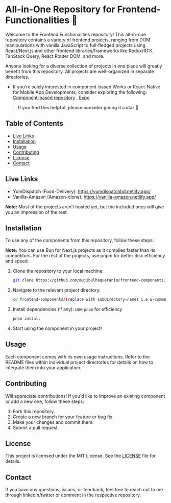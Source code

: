 # All-in-One Repository for Frontend-Functionalities 🙂

Welcome to the Frontend Functionalities repository! This all-in-one repository contains a variety of frontend projects, ranging from DOM manipulations with vanilla JavaScript to full-fledged projects using React/Next.js and other frontend libraries/frameworks like Redux/RTK, TanStack Query, React Router DOM, and more.

Anyone looking for a diverse collection of projects in one place will greatly benefit from this repository. All projects are well-organized in separate directories.

- If you're solely interested in component-based Works or React-Native for Mobile App Developments, consider exploring the following: [Component-based repository](https://github.com/mujibulhaquetanim/componentGallery.git) , [Expo](https://github.com/mujibulhaquetanim/React-Native.git)

> **If you find this helpful, please consider giving it a star** 🙂

## Table of Contents

- [Live Links](#live-links)
- [Installation](#installation)
- [Usage](#usage)
- [Contributing](#contributing)
- [License](#license)
- [Contact](#contact)

## Live Links

- YumDispatch (Food-Delivery): <https://yumdispatchbd.netlify.app/>
- Vanilla-Amazon (Amazon-clone): <https://vanilla-amazon.netlify.app/>

**Note:** Most of the projects aren’t hosted yet, but the included ones will give you an impression of the rest.

## Installation

To use any of the components from this repository, follow these steps:

**Note:** You can use Bun for Next.js projects as it compiles faster than its competitors. For the rest of the projects, use pnpm for better disk efficiency and speed.

1. Clone the repository to your local machine:

   ```bash
   git clone https://github.com/mujibulhaquetanim/frontend-components.git
   ```

2. Navigate to the relevant project directory:

   ```bash
   cd frontend-components/(replace with subDirectory-name) i.e E-commerce/vanilla-amazonjs, food-delivery, etc.
   ```

3. Install dependencies (if any):
   use `pnpm` for efficiency

   ```bash
   pnpm install
   ```

5. Start using the component in your project!

## Usage

Each component comes with its own usage instructions. Refer to the README files within individual project directories for details on how to integrate them into your application.

## Contributing

Will appreciate contributions! If you'd like to improve an existing component or add a new one, follow these steps:

1. Fork this repository.
2. Create a new branch for your feature or bug fix.
3. Make your changes and commit them.
4. Submit a pull request.

## License

This project is licensed under the MIT License. See the [LICENSE](LICENSE) file for details.

## Contact

If you have any questions, issues, or feedback, feel free to reach out to me through linkedin/twitter or comment in the respective repository.
